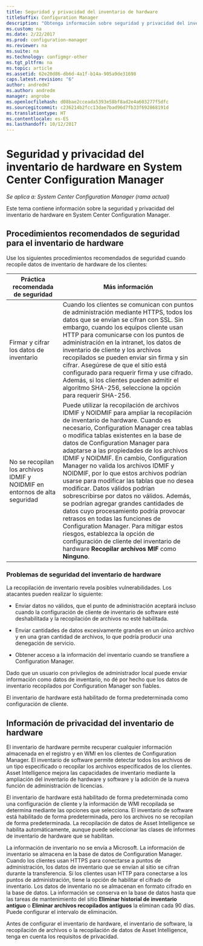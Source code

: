 ```yaml
---
title: Seguridad y privacidad del inventario de hardware
titleSuffix: Configuration Manager
description: "Obtenga información sobre seguridad y privacidad del inventario de hardware en System Center Configuration Manager."
ms.custom: na
ms.date: 2/22/2017
ms.prod: configuration-manager
ms.reviewer: na
ms.suite: na
ms.technology: configmgr-other
ms.tgt_pltfrm: na
ms.topic: article
ms.assetid: 62e20d86-db6d-4a1f-b14a-905a9de31698
caps.latest.revision: "6"
author: andredm7
ms.author: andredm
manager: angrobe
ms.openlocfilehash: d08bae2cceada5393e58bf8ad2e4a603277f5dfc
ms.sourcegitcommit: c236214b2fcc13dae7bad96d7fb33f692868191d
ms.translationtype: HT
ms.contentlocale: es-ES
ms.lasthandoff: 10/12/2017
---
```

# <a name="security-and-privacy-for-hardware-inventory-in-system-center-configuration-manager"></a>Seguridad y privacidad del inventario de hardware en System Center Configuration Manager

*Se aplica a: System Center Configuration Manager (rama actual)*

Este tema contiene información sobre la seguridad y privacidad del inventario de hardware en System Center Configuration Manager.  

##  <a name="BKMK_Security_HardwareInventory"></a> Procedimientos recomendados de seguridad para el inventario de hardware  
 Use los siguientes procedimientos recomendados de seguridad cuando recopile datos de inventario de hardware de los clientes:  

|Práctica recomendada de seguridad|Más información|  
|----------------------------|----------------------|  
|Firmar y cifrar los datos de inventario|Cuando los clientes se comunican con puntos de administración mediante HTTPS, todos los datos que se envían se cifran con SSL. Sin embargo, cuando los equipos cliente usan HTTP para comunicarse con los puntos de administración en la intranet, los datos de inventario de cliente y los archivos recopilados se pueden enviar sin firma y sin cifrar. Asegúrese de que el sitio está configurado para requerir firma y use cifrado. Además, si los clientes pueden admitir el algoritmo SHA-256, seleccione la opción para requerir SHA-256.|  
|No se recopilan los archivos IDMIF y NOIDMIF en entornos de alta seguridad|Puede utilizar la recopilación de archivos IDMIF y NOIDMIF para ampliar la recopilación de inventario de hardware. Cuando es necesario, Configuration Manager crea tablas o modifica tablas existentes en la base de datos de Configuration Manager para adaptarse a las propiedades de los archivos IDMIF y NOIDMIF. En cambio, Configuration Manager no valida los archivos IDMIF y NOIDMIF, por lo que estos archivos podrían usarse para modificar las tablas que no desea modificar. Datos válidos podrían sobrescribirse por datos no válidos. Además, se podrían agregar grandes cantidades de datos cuyo procesamiento podría provocar retrasos en todas las funciones de Configuration Manager. Para mitigar estos riesgos, establezca la opción de configuración de cliente del inventario de hardware **Recopilar archivos MIF** como **Ninguno**.|  

### <a name="security-issues-for-hardware-inventory"></a>Problemas de seguridad del inventario de hardware  
 La recopilación de inventario revela posibles vulnerabilidades. Los atacantes pueden realizar lo siguiente:  

-   Enviar datos no válidos, que el punto de administración aceptará incluso cuando la configuración de cliente de inventario de software esté deshabilitada y la recopilación de archivos no esté habilitada.  

-   Enviar cantidades de datos excesivamente grandes en un único archivo y en una gran cantidad de archivos, lo que podría producir una denegación de servicio.  

-   Obtener acceso a la información del inventario cuando se transfiere a Configuration Manager.  

 Dado que un usuario con privilegios de administrador local puede enviar información como datos de inventario, no dé por hecho que los datos de inventario recopilados por Configuration Manager son fiables.  

 El inventario de hardware está habilitado de forma predeterminada como configuración de cliente.  

##  <a name="BKMK_Privacy_HardwareInventory"></a> Información de privacidad del inventario de hardware  
 El inventario de hardware permite recuperar cualquier información almacenada en el registro y en WMI en los clientes de Configuration Manager. El inventario de software permite detectar todos los archivos de un tipo especificado o recopilar los archivos especificados de los clientes. Asset Intelligence mejora las capacidades de inventario mediante la ampliación del inventario de hardware y software y la adición de la nueva función de administración de licencias.  

 El inventario de hardware está habilitado de forma predeterminada como una configuración de cliente y la información de WMI recopilada se determina mediante las opciones que selecciona. El inventario de software está habilitado de forma predeterminada, pero los archivos no se recopilan de forma predeterminada. La recopilación de datos de Asset Intelligence se habilita automáticamente, aunque puede seleccionar las clases de informes de inventario de hardware que se habilitan.  

 La información de inventario no se envía a Microsoft. La información de inventario se almacena en la base de datos de Configuration Manager. Cuando los clientes usan HTTPS para conectarse a puntos de administración, los datos de inventario que se envían al sitio se cifran durante la transferencia. Si los clientes usan HTTP para conectarse a los puntos de administración, tiene la opción de habilitar el cifrado de inventario. Los datos de inventario no se almacenan en formato cifrado en la base de datos. La información se conserva en la base de datos hasta que las tareas de mantenimiento del sitio **Eliminar historial de inventario antiguo** o **Eliminar archivos recopilados antiguos** la eliminan cada 90 días. Puede configurar el intervalo de eliminación.  

 Antes de configurar el inventario de hardware, el inventario de software, la recopilación de archivos o la recopilación de datos de Asset Intelligence, tenga en cuenta los requisitos de privacidad.  
